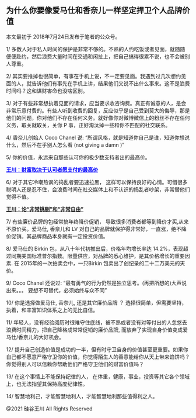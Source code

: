 ## 为什么你要像爱马仕和香奈儿一样坚定捍卫个人品牌价值

本文最初于 2018年7月24日发布于笔者的公众号。

1/ 多数人对于私人时间的保护是非常不够的。不熟的人约吃饭或者见面，就随随便便赴约，然后浪费大量时间在交通和闲扯上，把自己搞得很累不说，也不会被别人尊重。

2/ 其实要推掉也很简单，有事在手机上说，不一定要见面。我遇到过几次想约见面的人，就告诉他们有事先在手机上讲，结果他们又说不出什么事来。这不是浪费时间吗？这和谋财害命也没啥区别。

3/ 对于有些非常想执着见面的请求，应当要求收咨询费。真正有诚意的人，是会非常乐意付费的。有些人听到收费的回复，反应似乎是自己受到莫大的侮辱，那是他们的问题，你对他们不存在任何义务。就好像你对微博微信上的粉丝不存在任何义务，取关就取关，关你
P 事，正好淘汰掉一些和你不匹配的社交联系。

4/ 香奈儿创始人 Coco Chanel 说: &#8220;所谓风格，就是知道你自己是谁，知道你想说什么，然后不在乎别人怎么看 (not giving a
damn )&#8221;

5/ 你的价值，永远来自那些认可你的极少数支持者出的最高价。

<strong><a style="color: #0000ff;" href="https://chuan.us/archives/412">王川：财富取决于认可者愿支付的最高价</a></strong>

6/ 对于其它冷嘲热讽的捣乱者要迅速拉黑， 这样可以保持良好的心情。可惜很多聪明人还是忍不住，会浪费时间在社交媒体上和不认识的捣乱者吵架，非常替他们觉得不值。

<a href="https://chuan.us/archives/350"><strong>王川：论“非常挑剔”和“非常自由”</strong></a>

7/ 有些廉价品牌的包经常搞年终降价促销， 导致很多消费者都等到降价才买,从来不原价买。爱马仕, 香奈儿和 LV
对自己的品牌就保护得非常好，一直涨，绝不降价促销。其品牌商品本身就有一定投资价值。

8/ 爱马仕的 Birkin 包，从八十年代初推出后，价格年均增长率达 14.2%，表现超过同期美国标准普尔指数。限量供应，对品牌的悉心维护，是其价格增长的重要因素.
在 2015年的一次拍卖会中，一只Birkin 包卖出了创纪录的二十二万美元的天价。

9/ Coco Chanel 还说过: &#8220;最有勇气的行为仍然是独立思考。(再把所想的)大声说出来。。。 要想不可替代，必须始终与众不同&#8221;

10/ 你是选择做爱马仕, 香奈儿, 还是其它廉价品牌 ？ 选择很简单，但需要坚持，执着，和丰富知识体系之上的无比自信。

11/ 年轻人，没有经验阅历时很难守住底线，被不熟或者没有对等付出的人忽悠去浪费时间精力，把自己降格成常常促销的廉价品牌,
而放弃了实现自身价值变成爱马仕/香奈儿的大好机会。

12/ 提升自己创造价值是成功的一半，但有时守卫自身的价值甚至更重要。如果你自己都不愿意严格守卫你的价值，你觉得陌生人的善意能给你从天上带来馅饼吗？你觉得别人可以信赖你帮助他们严格守卫他们的财富价值吗？

13/ 在这个事情上不能保持纪律的人， 在体重，健康，事业，投资等其它各个领域上，也无法指望其保持高度纪律性。

14/ 智慧地利己，才能智慧地利人，才能智慧地利那些值得利之人。

@2021 硅谷王川 All Rights Reserved

